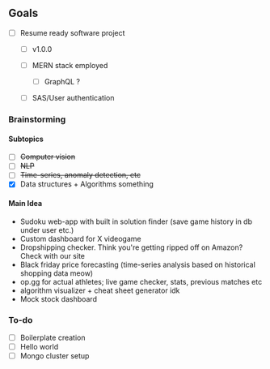 ## Goals
- [ ] Resume ready software project
    - [ ] v1.0.0
    - [ ] MERN stack employed
        - [ ] GraphQL ? 
    - [ ] SAS/User authentication


### Brainstorming
#### Subtopics
- [ ] ~~Computer vision~~
- [ ] ~~NLP~~
- [ ] ~~Time-series, anomaly detection, etc~~
- [X] Data structures + Algorithms something

#### Main Idea
- Sudoku web-app with built in solution finder (save game history in db under user etc.) 
- Custom dashboard for X videogame
- Dropshipping checker. Think you're getting ripped off on Amazon? Check with our site
- Black friday price forecasting (time-series analysis based on historical shopping data meow)
- op.gg for actual athletes; live game checker, stats, previous matches etc 
- algorithm visualizer + cheat sheet generator idk 
- Mock stock dashboard 


### To-do
- [ ] Boilerplate creation
- [ ] Hello world
- [ ] Mongo cluster setup